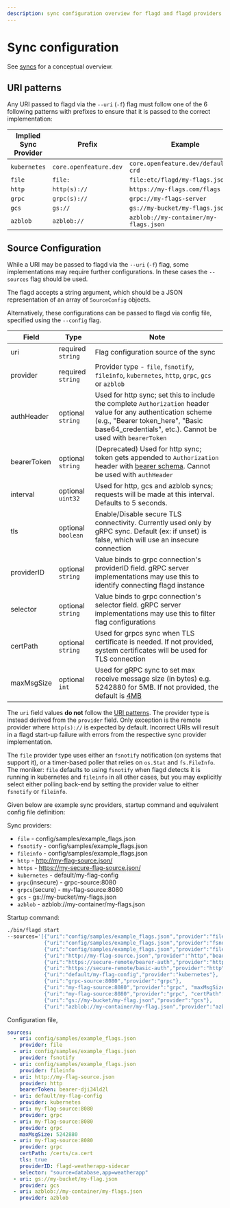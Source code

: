 ```yaml
---
description: sync configuration overview for flagd and flagd providers
---
```


# Sync configuration

See [syncs](../concepts/syncs.md) for a conceptual overview.

## URI patterns

Any URI passed to flagd via the `--uri` (`-f`) flag must follow one of the 6 following patterns with prefixes to ensure that
it is passed to the correct implementation:

| Implied Sync Provider | Prefix                 | Example                               |
| --------------------- | ---------------------- | ------------------------------------- |
| `kubernetes`          | `core.openfeature.dev` | `core.openfeature.dev/default/my-crd` |
| `file`                | `file:`                | `file:etc/flagd/my-flags.json`        |
| `http`                | `http(s)://`           | `https://my-flags.com/flags`          |
| `grpc`                | `grpc(s)://`           | `grpc://my-flags-server`              |
| `gcs`                 | `gs://`                | `gs://my-bucket/my-flags.json`        |
| `azblob`              | `azblob://`            | `azblob://my-container/my-flags.json` |

## Source Configuration

While a URI may be passed to flagd via the `--uri` (`-f`) flag, some implementations may require further configurations.
In these cases the `--sources` flag should be used.

The flagd accepts a string argument, which should be a JSON representation of an array of `SourceConfig` objects.

Alternatively, these configurations can be passed to flagd via config file, specified using the `--config` flag.

| Field       | Type               | Note                                                                                                                                                                                                             |
| ----------- | ------------------ | ---------------------------------------------------------------------------------------------------------------------------------------------------------------------------------------------------------------- |
| uri         | required `string`  | Flag configuration source of the sync                                                                                                                                                                            |
| provider    | required `string`  | Provider type - `file`, `fsnotify`, `fileinfo`, `kubernetes`, `http`, `grpc`, `gcs` or `azblob`                                                                                                                  |
| authHeader  | optional `string`  | Used for http sync; set this to include the complete `Authorization` header value for any authentication scheme (e.g., "Bearer token_here", "Basic base64_credentials", etc.). Cannot be used with `bearerToken` |
| bearerToken | optional `string`  | (Deprecated) Used for http sync; token gets appended to `Authorization` header with [bearer schema](https://www.rfc-editor.org/rfc/rfc6750#section-2.1). Cannot be used with `authHeader`                        |
| interval    | optional `uint32`  | Used for http, gcs and azblob syncs; requests will be made at this interval. Defaults to 5 seconds.                                                                                                              |
| tls         | optional `boolean` | Enable/Disable secure TLS connectivity. Currently used only by gRPC sync. Default (ex: if unset) is false, which will use an insecure connection                                                                 |
| providerID  | optional `string`  | Value binds to grpc connection's providerID field. gRPC server implementations may use this to identify connecting flagd instance                                                                                |
| selector    | optional `string`  | Value binds to grpc connection's selector field. gRPC server implementations may use this to filter flag configurations                                                                                          |
| certPath    | optional `string`  | Used for grpcs sync when TLS certificate is needed. If not provided, system certificates will be used for TLS connection                                                                                         |
| maxMsgSize  | optional `int`     | Used for gRPC sync to set max receive message size (in bytes) e.g. 5242880 for 5MB. If not provided, the default is [4MB](https://pkg.go.dev/google.golang.org#grpc#MaxCallRecvMsgSize)                       |

The `uri` field values **do not** follow the [URI patterns](#uri-patterns). The provider type is instead derived
from the `provider` field. Only exception is the remote provider where `http(s)://` is expected by default. Incorrect
URIs will result in a flagd start-up failure with errors from the respective sync provider implementation.

The `file` provider type uses either an `fsnotify` notification (on systems that
support it), or a timer-based poller that relies on `os.Stat` and `fs.FileInfo`.
The moniker: `file` defaults to using `fsnotify` when flagd detects it is
running in kubernetes and `fileinfo` in all other cases, but you may explicitly
select either polling back-end by setting the provider value to either
`fsnotify` or `fileinfo`.

Given below are example sync providers, startup command and equivalent config file definition:

Sync providers:

- `file` - config/samples/example_flags.json
- `fsnotify` - config/samples/example_flags.json
- `fileinfo` - config/samples/example_flags.json
- `http` - <http://my-flag-source.json/>
- `https` - <https://my-secure-flag-source.json/>
- `kubernetes` - default/my-flag-config
- `grpc`(insecure) - grpc-source:8080
- `grpcs`(secure) - my-flag-source:8080
- `gcs` - gs://my-bucket/my-flags.json
- `azblob` - azblob://my-container/my-flags.json

Startup command:

```sh
./bin/flagd start
--sources='[{"uri":"config/samples/example_flags.json","provider":"file"},
            {"uri":"config/samples/example_flags.json","provider":"fsnotify"},
            {"uri":"config/samples/example_flags.json","provider":"fileinfo"},
            {"uri":"http://my-flag-source.json","provider":"http","bearerToken":"bearer-dji34ld2l"},
            {"uri":"https://secure-remote/bearer-auth","provider":"http","authHeader":"Bearer bearer-dji34ld2l"},
            {"uri":"https://secure-remote/basic-auth","provider":"http","authHeader":"Basic dXNlcjpwYXNz"},
            {"uri":"default/my-flag-config","provider":"kubernetes"},
            {"uri":"grpc-source:8080","provider":"grpc"},
            {"uri":"my-flag-source:8080","provider":"grpc", "maxMsgSize": 5242880},
            {"uri":"my-flag-source:8080","provider":"grpc", "certPath": "/certs/ca.cert", "tls": true, "providerID": "flagd-weatherapp-sidecar", "selector": "source=database,app=weatherapp"},
            {"uri":"gs://my-bucket/my-flag.json","provider":"gcs"},
            {"uri":"azblob://my-container/my-flag.json","provider":"azblob"}]'
```

Configuration file,

```yaml
sources:
  - uri: config/samples/example_flags.json
    provider: file
  - uri: config/samples/example_flags.json
    provider: fsnotify
  - uri: config/samples/example_flags.json
    provider: fileinfo
  - uri: http://my-flag-source.json
    provider: http
    bearerToken: bearer-dji34ld2l
  - uri: default/my-flag-config
    provider: kubernetes
  - uri: my-flag-source:8080
    provider: grpc
  - uri: my-flag-source:8080
    provider: grpc
    maxMsgSize: 5242880
  - uri: my-flag-source:8080
    provider: grpc
    certPath: /certs/ca.cert
    tls: true
    providerID: flagd-weatherapp-sidecar
    selector: "source=database,app=weatherapp"
  - uri: gs://my-bucket/my-flag.json
    provider: gcs
  - uri: azblob://my-container/my-flags.json
    provider: azblob
```
